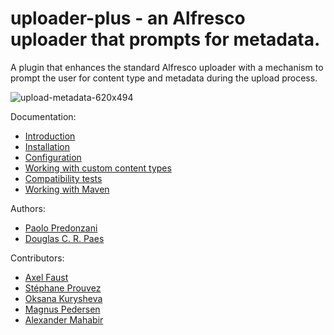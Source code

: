 # uploader-plus - an Alfresco uploader that prompts for metadata.

A plugin that enhances the standard Alfresco uploader with a mechanism to prompt
the user for content type and metadata during the upload process.

![upload-metadata-620x494](https://github.com/softwareloop/uploader-plus/wiki/images/home/upload-metadata-620x494.png)

Documentation:

* [Introduction](https://github.com/softwareloop/uploader-plus/wiki)
* [Installation](https://github.com/softwareloop/uploader-plus/wiki/Installation)
* [Configuration](https://github.com/softwareloop/uploader-plus/wiki/Configuration)
* [Working with custom content types](https://github.com/softwareloop/uploader-plus/wiki/Working-with-custom-content-types)
* [Compatibility tests](https://github.com/softwareloop/uploader-plus/wiki/Compatibility-tests)
* [Working with Maven](https://github.com/softwareloop/uploader-plus/wiki/Working-with-Maven)

Authors:

* [Paolo Predonzani](https://github.com/softwareloop)
* [Douglas C. R. Paes](https://github.com/douglascrp)

Contributors:

* [Axel Faust](https://github.com/AFaust)
* [Stéphane Prouvez](https://github.com/sprouvez)
* [Oksana Kurysheva](https://github.com/aviriel)
* [Magnus Pedersen](https://github.com/magp3)
* [Alexander Mahabir](https://github.com/alex4u2nv)
